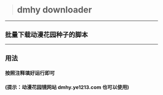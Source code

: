> #  dmhy downloader

---

## 批量下载动漫花园种子的脚本

---

## 用法


### 按照注释填好运行即可

### (提示：动漫花园镜网站 dmhy.ye1213.com 也可以使用)
